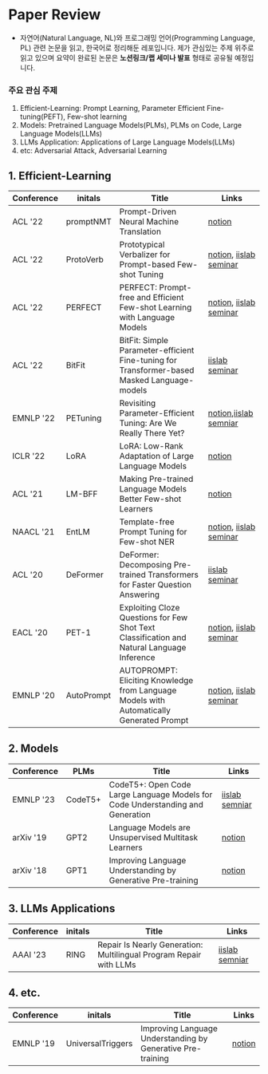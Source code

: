 

# Paper Review

- 자연어(Natural Language, NL)와 프로그래밍 언어(Programming Language, PL) 관련 논문을 읽고, 한국어로 정리해둔 레포입니다. 제가 관심있는 주제 위주로 읽고 있으며 요약이 완료된 논문은 **노션링크/랩 세미나 발표** 형태로 공유될 예정입니다.

### 주요 관심 주제
  1. Efficient-Learning: Prompt Learning, Parameter Efficient Fine-tuning(PEFT), Few-shot learning
  2. Models: Pretrained Language Models(PLMs), PLMs on Code, Large Language Models(LLMs)
  3. LLMs Application: Applications of Large Language Models(LLMs)
  4. etc: Adversarial Attack, Adversarial Learning



## 1. Efficient-Learning

| Conference | initals    | Title                                                        | Links                                                        |
| ---------- | ---------- | ------------------------------------------------------------ | ------------------------------------------------------------ |
| ACL '22    | promptNMT  | Prompt-Driven Neural Machine Translation                     | [notion](https://www.notion.so/Prompt-Driven-Neural-Machine-Translation-e3bd84d2a3ed4f198b9ab5bafd33d88a?pvs=4) |
| ACL '22    | ProtoVerb  | Prototypical Verbalizer for Prompt-based Few-shot Tuning     | [notion](https://www.notion.so/Prototypical-Verbalizer-for-Prompt-based-Few-shot-Tuning-ce9d080187724841885b885333b74d4c?pvs=4), [iislab seminar](http://iislab.skku.edu/iish/index.php?_filter=search&mid=seminar&search_keyword=%EC%A7%80%EB%AF%BC&search_target=nick_name&document_srl=56572) |
| ACL '22    | PERFECT    | PERFECT: Prompt-free and Efficient Few-shot Learning with Language Models | [notion](https://www.notion.so/PERFECT-Prompt-free-and-Efficient-Few-shot-Learning-with-Language-Models-cdc1c45bd5bd438c902c4c66aef6ec33?pvs=4), [iislab seminar](http://iislab.skku.edu/iish/index.php?_filter=search&mid=seminar&search_keyword=%EC%A7%80%EB%AF%BC&search_target=nick_name&document_srl=56676) |
| ACL '22    | BitFit     | BitFit: Simple Parameter-efficient Fine-tuning for Transformer-based Masked Language-models | [iislab seminar](http://iislab.skku.edu/iish/index.php?_filter=search&mid=seminar&search_keyword=%EC%A7%80%EB%AF%BC&search_target=nick_name&document_srl=57136) |
| EMNLP '22  | PETuning   | Revisiting Parameter-Efficient Tuning: Are We Really There Yet? | [notion](https://www.notion.so/Revisiting-Parameter-Efficient-Tuning-Are-We-Really-There-Yet-93b9c21419a14522b02ec20316d0a8ce?pvs=4),[iislab semniar](http://iislab.skku.edu/iish/index.php?_filter=search&mid=seminar&search_keyword=%EC%A7%80%EB%AF%BC&search_target=nick_name&document_srl=57353) |
| ICLR '22   | LoRA       | LoRA: Low-Rank Adaptation of Large Language Models           | [notion](https://www.notion.so/LoRA-Low-Rank-Adaptation-of-Large-Language-Models-e6a10ab7896a4087ac983ab5ee3e20c5?pvs=4) |
| ACL '21    | LM-BFF     | Making Pre-trained Language Models Better Few-shot Learners  | [notion](https://www.notion.so/Making-Pre-trained-Language-Models-Better-Few-shot-Learners-95a264db5c37465d8d758fb8f094bbaa?pvs=4) |
| NAACL '21  | EntLM      | Template-free Prompt Tuning for Few-shot NER                 | [notion](https://www.notion.so/Template-free-Prompt-Tuning-for-Few-shot-NER-9640c3593bf448289fdc120ae0a6f201?pvs=4), [iislab seminar](http://iislab.skku.edu/iish/index.php?_filter=search&mid=seminar&search_keyword=%EC%A7%80%EB%AF%BC&search_target=nick_name&document_srl=55972) |
| ACL '20    | DeFormer   | DeFormer: Decomposing Pre-trained Transformers for Faster Question Answering | [iislab seminar](http://iislab.skku.edu/iish/seminar/54969)  |
| EACL '20   | PET-1      | Exploiting Cloze Questions for Few Shot Text Classification and Natural Language Inference | [notion](https://www.notion.so/Exploiting-Cloze-Questions-for-Few-Shot-Text-Classification-and-Natural-Language-Inference-ef3353e8c65c44238c1f0e6d6a6015cc?pvs=4), [iislab seminar](http://iislab.skku.edu/iish/index.php?_filter=search&mid=seminar&search_keyword=%EC%A7%80%EB%AF%BC&search_target=nick_name&document_srl=55436) |
| EMNLP '20  | AutoPrompt | AUTOPROMPT: Eliciting Knowledge from Language Models with Automatically Generated Prompt | [notion](https://www.notion.so/AUTOPROMPT-Eliciting-Knowledge-from-Language-Models-with-Automatically-Generated-Prompt-741cd4b1fe364b9d876182627e8f3470?pvs=4), [iislab seminar](http://iislab.skku.edu/iish/index.php?_filter=search&mid=seminar&search_keyword=%EC%A7%80%EB%AF%BC&search_target=nick_name&document_srl=55759) |

## 2. Models

| Conference | PLMs    | Title                                                        | Links                                                        |
| ---------- | ------- | ------------------------------------------------------------ | ------------------------------------------------------------ |
| EMNLP '23  | CodeT5+ | CodeT5+: Open Code Large Language Models for Code Understanding and Generation | [iislab semniar](http://iislab.skku.edu/iish/index.php?_filter=search&mid=seminar&search_keyword=%EC%A7%80%EB%AF%BC&search_target=nick_name&document_srl=57581) |
| arXiv '19  | GPT2    | Language Models are Unsupervised Multitask Learners          | [notion](https://www.notion.so/Language-Models-are-Unsupervised-Multitask-Learners-0f2a5399f9e449d7a175655c301d03a7?pvs=4) |
| arXiv '18  | GPT1    | Improving Language Understanding by Generative Pre-training  | [notion](https://www.notion.so/Improving-Language-Understanding-by-Generative-Pre-training-f19087f2d9664449af4b14214dfe509f?pvs=4) |



## 3. LLMs Applications

| Conference | initals | Title                                                        | Links                                                       |
| ---------- | ------- | ------------------------------------------------------------ | ----------------------------------------------------------- |
| AAAI '23   | RING    | Repair Is Nearly Generation: Multilingual Program Repair with LLMs | [iislab semniar](http://iislab.skku.edu/iish/seminar/57762) |

## 4. etc.

| Conference | initals           | Title                                                       | Links                                                        |
| ---------- | ----------------- | ----------------------------------------------------------- | ------------------------------------------------------------ |
| EMNLP '19  | UniversalTriggers | Improving Language Understanding by Generative Pre-training | [notion](https://www.notion.so/Universal-Adversarial-Triggers-for-Attacking-and-Analyzing-NLP-70b24c74b4a048c0a25a505cd49f4898?pvs=4) |



